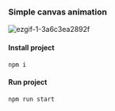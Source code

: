 ### Simple canvas animation 
![ezgif-1-3a6c3ea2892f](https://user-images.githubusercontent.com/32292364/145272750-8cbcbc93-9fe2-41af-93b7-5982950dc404.gif)

#### Install project 
`` npm i ``

#### Run project

``npm run start``
